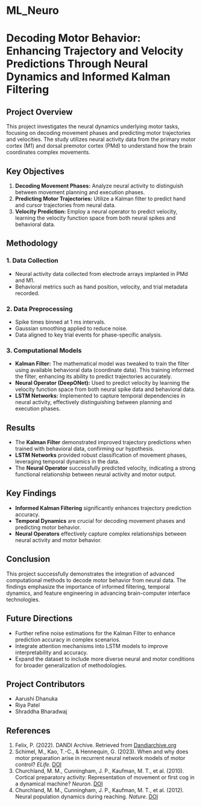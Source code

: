 # ML_Neuro

# Decoding Motor Behavior: Enhancing Trajectory and Velocity Predictions Through Neural Dynamics and Informed Kalman Filtering

## Project Overview
This project investigates the neural dynamics underlying motor tasks, focusing on decoding movement phases and predicting motor trajectories and velocities. The study utilizes neural activity data from the primary motor cortex (M1) and dorsal premotor cortex (PMd) to understand how the brain coordinates complex movements.

## Key Objectives
1. **Decoding Movement Phases:** Analyze neural activity to distinguish between movement planning and execution phases.
2. **Predicting Motor Trajectories:** Utilize a Kalman filter to predict hand and cursor trajectories from neural data.
3. **Velocity Prediction:** Employ a neural operator to predict velocity, learning the velocity function space from both neural spikes and behavioral data.

## Methodology
### 1. Data Collection
- Neural activity data collected from electrode arrays implanted in PMd and M1.
- Behavioral metrics such as hand position, velocity, and trial metadata recorded.

### 2. Data Preprocessing
- Spike times binned at 1 ms intervals.
- Gaussian smoothing applied to reduce noise.
- Data aligned to key trial events for phase-specific analysis.

### 3. Computational Models
- **Kalman Filter:** The mathematical model was tweaked to train the filter using available behavioral data (coordinate data). This training informed the filter, enhancing its ability to predict trajectories accurately.
- **Neural Operator (DeepONet):** Used to predict velocity by learning the velocity function space from both neural spike data and behavioral data.
- **LSTM Networks:** Implemented to capture temporal dependencies in neural activity, effectively distinguishing between planning and execution phases.

## Results
- The **Kalman Filter** demonstrated improved trajectory predictions when trained with behavioral data, confirming our hypothesis.
- **LSTM Networks** provided robust classification of movement phases, leveraging temporal dynamics in the data.
- The **Neural Operator** successfully predicted velocity, indicating a strong functional relationship between neural activity and motor output.

## Key Findings
- **Informed Kalman Filtering** significantly enhances trajectory prediction accuracy.
- **Temporal Dynamics** are crucial for decoding movement phases and predicting motor behavior.
- **Neural Operators** effectively capture complex relationships between neural activity and motor behavior.

## Conclusion
This project successfully demonstrates the integration of advanced computational methods to decode motor behavior from neural data. The findings emphasize the importance of informed filtering, temporal dynamics, and feature engineering in advancing brain-computer interface technologies.

## Future Directions
- Further refine noise estimations for the Kalman Filter to enhance prediction accuracy in complex scenarios.
- Integrate attention mechanisms into LSTM models to improve interpretability and accuracy.
- Expand the dataset to include more diverse neural and motor conditions for broader generalization of methodologies.

## Project Contributors
- Aarushi Dhanuka
- Riya Patel
- Shraddha Bharadwaj

## References
1. Felix, P. (2022). DANDI Archive. Retrieved from [Dandiarchive.org](https://dandiarchive.org/dandiset/000128)
2. Schimel, M., Kao, T.-C., & Hennequin, G. (2023). When and why does motor preparation arise in recurrent neural network models of motor control? *ELife*. [DOI](https://doi.org/10.7554/eLife.89131)
3. Churchland, M. M., Cunningham, J. P., Kaufman, M. T., et al. (2010). Cortical preparatory activity: Representation of movement or first cog in a dynamical machine? *Neuron*. [DOI](https://doi.org/10.1016/j.neuron.2010.09.015)
4. Churchland, M. M., Cunningham, J. P., Kaufman, M. T., et al. (2012). Neural population dynamics during reaching. *Nature*. [DOI](https://doi.org/10.1038/nature11129)


